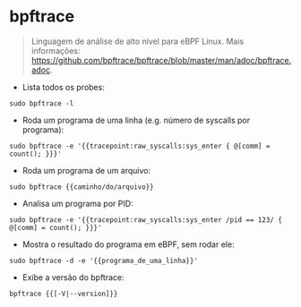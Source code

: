 # bpftrace

> Linguagem de análise de alto nível para eBPF Linux.
> Mais informações: <https://github.com/bpftrace/bpftrace/blob/master/man/adoc/bpftrace.adoc>.

- Lista todos os probes:

`sudo bpftrace -l`

- Roda um programa de uma linha (e.g. número de syscalls por programa):

`sudo bpftrace -e '{{tracepoint:raw_syscalls:sys_enter { @[comm] = count(); }}}'`

- Roda um programa de um arquivo:

`sudo bpftrace {{caminho/do/arquivo}}`

- Analisa um programa por PID:

`sudo bpftrace -e '{{tracepoint:raw_syscalls:sys_enter /pid == 123/ { @[comm] = count(); }}}'`

- Mostra o resultado do programa em eBPF, sem rodar ele:

`sudo bpftrace -d -e '{{programa_de_uma_linha}}'`

- Exibe a versão do bpftrace:

`bpftrace {{[-V|--version]}}`
